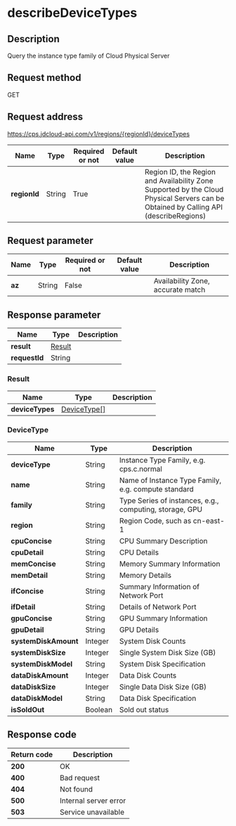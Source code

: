 # describeDeviceTypes


## Description
Query the instance type family of Cloud Physical Server

## Request method
GET

## Request address
https://cps.jdcloud-api.com/v1/regions/{regionId}/deviceTypes

|Name|Type|Required or not|Default value|Description|
|---|---|---|---|---|
|**regionId**|String|True| |Region ID, the Region and Availability Zone Supported by the Cloud Physical Servers can be Obtained by Calling API (describeRegions)|

## Request parameter
|Name|Type|Required or not|Default value|Description|
|---|---|---|---|---|
|**az**|String|False| |Availability Zone, accurate match|


## Response parameter
|Name|Type|Description|
|---|---|---|
|**result**|[Result](describedevicetypes#result)| |
|**requestId**|String| |

### <div id="result">Result</div>
|Name|Type|Description|
|---|---|---|
|**deviceTypes**|[DeviceType[]](describedevicetypes#devicetype)| |
### <div id="devicetype">DeviceType</div>
|Name|Type|Description|
|---|---|---|
|**deviceType**|String|Instance Type Family, e.g. cps.c.normal|
|**name**|String|Name of Instance Type Family, e.g. compute standard|
|**family**|String|Type Series of instances, e.g., computing, storage, GPU|
|**region**|String|Region Code, such as cn-east-1|
|**cpuConcise**|String|CPU Summary Description|
|**cpuDetail**|String|CPU Details|
|**memConcise**|String|Memory Summary Information|
|**memDetail**|String|Memory Details|
|**ifConcise**|String|Summary Information of Network Port|
|**ifDetail**|String|Details of Network Port|
|**gpuConcise**|String|GPU Summary Information|
|**gpuDetail**|String|GPU Details|
|**systemDiskAmount**|Integer|System Disk Counts|
|**systemDiskSize**|Integer|Single System Disk Size (GB)|
|**systemDiskModel**|String|System Disk Specification|
|**dataDiskAmount**|Integer|Data Disk Counts|
|**dataDiskSize**|Integer|Single Data Disk Size (GB)|
|**dataDiskModel**|String|Data Disk Specification|
|**isSoldOut**|Boolean|Sold out status|

## Response code
|Return code|Description|
|---|---|
|**200**|OK|
|**400**|Bad request|
|**404**|Not found|
|**500**|Internal server error|
|**503**|Service unavailable|
